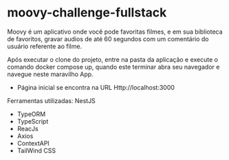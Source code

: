 # moovy-challenge-fullstack
Moovy é um aplicativo onde você pode favoritas filmes, e em sua biblioteca de favoritos, gravar audios de até 60 segundos com um comentário do usuário referente ao filme.

Após executar o clone do projeto, entre na pasta da aplicação e execute o comando docker compose up, quando este terminar abra seu navegador e navegue neste maravilho App.
  - Página inicial se encontra na URL Http://localhost:3000
  
Ferramentas utilizadas:
  NestJS
  - TypeORM
  - TypeScript
  - ReacJs
  - Axios
  - ContextAPI
  - TailWind CSS
